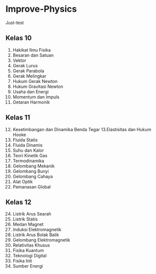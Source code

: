 # Improve-Physics
Just-test


## Kelas 10
1. Hakikat Ilmu Fisika
2. Besaran dan Satuan
3. Vektor
4. Gerak Lurus
5. Gerak Parabola
6. Gerak Melingkar
7. Hukum Gerak Newton
8. Hukum Gravitasi Newton
9. Usaha dan Energi
10. Momentum dan Impuls
11. Getaran Harmonik

## Kelas 11
12. Kesetimbangan dan Dinamika Benda Tegar
13.Elastisitas dan Hukum Hooke
14. Fluida Statis
15. Fluida Dinamis
16. Suhu dan Kalor
17. Teori Kinetik Gas
18. Termodinamika
19. Gelombang Mekanik
20. Gelombang Bunyi
21. Gelombang Cahaya
22. Alat Optik
23. Pemanasan Global

## Kelas 12
24. Listrik Arus Searah
25. Listrik Statis
26. Medan Magnet
27. Induksi Elektromagnetik
28. Listrik Arus Bolak Balik
29. Gelombang Elektromagnetik
30. Relativitas Khusus
31. Fisika Kuantum
32. Teknologi Digital
33. Fisika Inti
34. Sumber Energi
